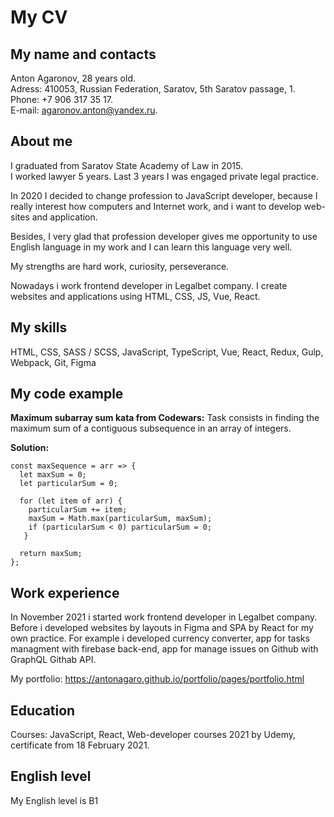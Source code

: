 # My CV

## My name and contacts

Anton Agaronov, 28 years old.  
Adress: 410053, Russian Federation, Saratov, 5th Saratov passage, 1.  
Phone: +7 906 317 35 17.  
E-mail: agaronov.anton@yandex.ru.

## About me

I graduated from Saratov State Academy of Law in 2015.  
I worked lawyer 5 years. Last 3 years I was engaged private legal practice.

In 2020 I decided to change profession to JavaScript developer, because I really interest how computers and Internet work, and i want to develop web-sites and application.

Besides, I very glad that profession developer gives me opportunity to use English language in my work and I can learn this language very well.

My strengths are hard work, curiosity, perseverance.

Nowadays i work frontend developer in Legalbet company. I create websites and applications using HTML, CSS, JS, Vue, React.

## My skills

HTML, CSS, SASS / SCSS, JavaScript, TypeScript, Vue, React, Redux, Gulp, Webpack, Git, Figma

## My code example

**Maximum subarray sum kata from Codewars:** Task consists in finding the maximum sum of a contiguous subsequence in an array of integers.

**Solution:**

```
const maxSequence = arr => {
  let maxSum = 0;
  let particularSum = 0;

  for (let item of arr) {
    particularSum += item;
    maxSum = Math.max(particularSum, maxSum);
    if (particularSum < 0) particularSum = 0;
   }

  return maxSum;
};
```

## Work experience

In November 2021 i started work frontend developer in Legalbet company.
Before i developed websites by layouts in Figma and SPA by React for my own practice.
For example i developed currency converter, app for tasks managment with firebase back-end, app for manage issues on Github with GraphQL Githab API.

My portfolio: https://antonagaro.github.io/portfolio/pages/portfolio.html

## Education

Courses: JavaScript, React, Web-developer courses 2021 by Udemy, certificate from 18 February 2021.

## English level

My English level is B1
